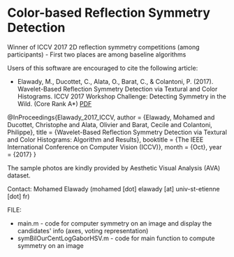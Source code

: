 # Color-based Reflection Symmetry Detection

Winner of ICCV 2017 2D reflection symmetry competitions (among participants) - First two places are among baseline algorithms

Users of this software are encouraged to cite the following article:
+ Elawady, M., Ducottet, C., Alata, O., Barat, C., & Colantoni, P. (2017). Wavelet-Based Reflection Symmetry Detection via Textural and Color Histograms. ICCV 2017 Workshop Challenge: Detecting Symmetry in the Wild. (Core Rank A*) [PDF](http://openaccess.thecvf.com/content_ICCV_2017_workshops/papers/w24/Elawady_Wavelet-Based_Reflection_Symmetry_ICCV_2017_paper.pdf)

@InProceedings{Elawady_2017_ICCV,
author = {Elawady, Mohamed and Ducottet, Christophe and Alata, Olivier and Barat, Cecile and Colantoni, Philippe},
title = {Wavelet-Based Reflection Symmetry Detection via Textural and Color Histograms: Algorithm and Results},
booktitle = {The IEEE International Conference on Computer Vision (ICCV)},
month = {Oct},
year = {2017}
}

The sample photos are kindly provided by Aesthetic Visual Analysis (AVA) dataset.

Contact: Mohamed Elawady (mohamed [dot] elawady [at] univ-st-etienne [dot] fr)

FILE:
+ main.m - code for computer symmetry on an image and display the candidates' info (axes, voting representation)
+ symBilOurCentLogGaborHSV.m - code for main function to compute symmetry on an image
